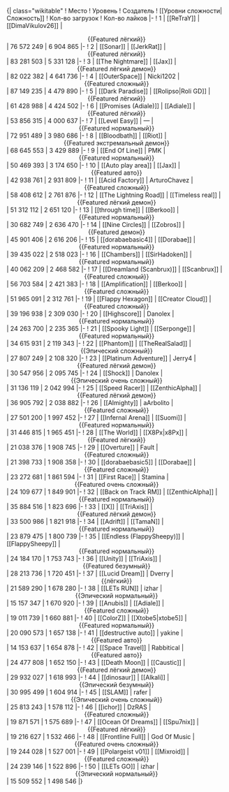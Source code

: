 {| class="wikitable"
! Место
! Уровень
! Создатель
! [[Уровни сложности|Сложность]]
! Кол-во загрузок
! Кол-во лайков
|-
! 1
| [[ReTraY]]
| [[DimaVikulov26]]
| <center>{{Featured лёгкий}}</center>
| 76 572 249
| 6 904 865
|-
! 2
| [[Sonar]]
| [[JerkRat]]
| <center>{{Featured лёгкий}}</center>
| 83 281 503
| 5 331 128
|-
! 3
| [[The Nightmare]]
| [[Jax]]
| <center>{{Featured лёгкий демон}}</center>
| 82 022 382
| 4 641 736
|-
! 4
| [[OuterSpace]]
| Nicki1202
| <center>{{Featured сложный}}</center>
| 87 149 235
| 4 479 890
|-
! 5
| [[Dark Paradise]]
| [[Rolipso|Roli GD]]
| <center>{{Featured лёгкий}}</center>
| 61 428 988
| 4 424 502
|-
! 6
| [[Promises (Adiale)]]
| [[Adiale]]
| <center>{{Featured лёгкий}}</center>
| 53 856 315
| 4 000 637
|-
! 7
| [[Level Easy]]
| —
| <center>{{Featured нормальный}}</center>
| 72 951 489
| 3 980 686
|-
! 8
| [[Bloodbath]]
| [[Riot]]
| <center>{{Featured экстремальный демон}}</center>
| 68 645 553
| 3 429 889
|-
! 9
| [[End Of Line]]
| PMK
| <center>{{Featured нормальный}}</center>
| 50 469 393
| 3 174 650
|-
! 10
| [[Auto play area]]
| [[Jax]]
| <center>{{Featured авто}}</center>
| 42 938 761
| 2 931 809
|-
! 11
| [[Acid Factory]]
| ArturoChavez
| <center>{{Featured сложный}}</center>
| 58 408 612
| 2 761 876
|-
! 12
| [[The Lightning Road]]
| [[Timeless real]]
| <center>{{Featured лёгкий демон}}</center>
| 51 312 112
| 2 651 120
|-
! 13
| [[through time]]
| [[Berkoo]]
| <center>{{Featured нормальный}}</center>
| 30 682 749
| 2 636 470
|-
! 14
| [[Nine Circles]]
| [[Zobros]]
| <center>{{Featured демон}}</center>
| 45 901 406
| 2 616 206
|-
! 15
| [[dorabaebasic4]]
| [[Dorabae]]
| <center>{{Featured нормальный}}</center>
| 39 435 022
| 2 518 023
|-
! 16
| [[Chambers]]
| [[SirHadoken]]
| <center>{{Featured нормальный}}</center>
| 40 062 209
| 2 468 582
|-
! 17
| [[Dreamland (Scanbrux)]]
| [[Scanbrux]]
| <center>{{Featured сложный}}</center>
| 56 703 584
| 2 421 383
|-
! 18
| [[Amplification]]
| [[Berkoo]]
| <center>{{Featured сложный}}</center>
| 51 965 091
| 2 312 761
|-
! 19
| [[Flappy Hexagon]]
| [[Creator Cloud]]
| <center>{{Featured сложный}}</center>
| 39 196 938
| 2 309 030
|-
! 20
| [[Highscore]]
| Danolex
| <center>{{Featured нормальный}}</center>
| 24 263 700
| 2 235 365
|-
! 21
| [[Spooky Light]]
| [[Serponge]]
| <center>{{Featured нормальный}}</center>
| 34 615 931
| 2 119 343
|-
! 22
| [[Phantom]]
| [[TheRealSalad]]
| <center>{{Эпический сложный}}</center>
| 27 807 249
| 2 108 320
|-
! 23
| [[Platinum Adventure]]
| Jerry4
| <center>{{Featured лёгкий демон}}</center>
| 30 547 956
| 2 095 745
|-
! 24
| [[Shock]]
| Danolex
| <center>{{Эпический очень сложный}}</center>
| 31 136 119
| 2 042 994
|-
! 25
| [[Speed Racer]]
| [[ZenthicAlpha]]
| <center>{{Featured лёгкий демон}}</center>
| 36 905 792
| 2 038 882
|-
! 26
| [[Almighty]]
| aArbolito
| <center>{{Featured сложный}}</center>
| 27 501 200
| 1 997 452
|-
! 27
| [[Infernal Arena]]
| [[Suomi]]
| <center>{{Featured нормальный}}</center>
| 31 446 815
| 1 965 451
|-
! 28
| [[The World]]
| [[X8Px|x8Px]]
| <center>{{Featured лёгкий}}</center>
| 21 038 376
| 1 908 745
|-
! 29
| [[Overture]]
| Fault
| <center>{{Featured сложный}}</center>
| 21 398 733
| 1 908 358
|-
! 30
| [[dorabaebasic5]]
| [[Dorabae]]
| <center>{{Featured сложный}}</center>
| 23 272 681
| 1 861 594
|-
! 31
| [[First Race]]
| Stamina
| <center>{{Featured очень сложный}}</center>
| 24 109 677
| 1 849 901
|-
! 32
| [[Back on Track RM]]
| [[ZenthicAlpha]]
| <center>{{Featured нормальный}}</center>
| 35 884 516
| 1 823 696
|-
! 33
| [[X]]
| [[TriAxis]]
| <center>{{Featured лёгкий демон}}</center>
| 33 500 986
| 1 821 918
|-
! 34
| [[Adrift]]
| [[TamaN]]
| <center>{{Featured нормальный}}</center>
| 23 879 475
| 1 800 739
|-
! 35
| [[Endless (FlappySheepy)]]
| [[FlappySheepy]]
| <center>{{Featured нормальный}}</center>
| 24 184 170
| 1 753 743
|-
! 36
| [[Unity]]
| [[TriAxis]]
| <center>{{Featured безумный}}</center>
| 28 213 736
| 1 720 451
|-
! 37
| [[Lucid Dream]]
| Dverry
| <center>{{лёгкий}}</center>
| 21 589 290
| 1 678 280
|-
! 38
| [[LETs  RUN]]
| izhar
| <center>{{Эпический нормальный}}</center>
| 15 157 347
| 1 670 920
|-
! 39
| [[Anubis]]
| [[Adiale]]
| <center>{{Featured сложный}}</center>
| 19 011 739
| 1 660 881
|-
! 40
| [[ColorZ]]
| [[Xtobe5|xtobe5]]
| <center>{{Featured нормальный}}</center>
| 20 090 573
| 1 657 138
|-
! 41
| [[destructive auto]]
| yakine
| <center>{{Featured авто}}</center>
| 14 153 637
| 1 654 878
|-
! 42
| [[Space Travel]]
| Rabbitical
| <center>{{Featured авто}}</center>
| 24 477 808
| 1 652 150
|-
! 43
| [[Death Moon]]
| [[Caustic]]
| <center>{{Featured лёгкий демон}}</center>
| 29 932 027
| 1 618 993
|-
! 44
| [[dinosaur]]
| [[Alkali]]
| <center>{{Эпический безумный}}</center>
| 30 995 499
| 1 604 914
|-
! 45
| [[SLAM]]
| rafer
| <center>{{Эпический очень сложный}}</center>
| 25 813 243
| 1 578 112
|-
! 46
| [[ichor]]
| DzRAS
| <center>{{Featured сложный}}</center>
| 19 871 571
| 1 575 689
|-
! 47
| [[Ocean Of Dreams]]
| [[Spu7nix]]
| <center>{{Featured лёгкий}}</center>
| 19 216 627
| 1 532 466
|-
! 48
| [[Frontline Full]]
| God Of Music
| <center>{{Featured очень сложный}}</center>
| 19 244 028
| 1 527 001
|-
! 49
| [[Polargeist v01]]
| [[Mixroid]]
| <center>{{Featured сложный}}</center>
| 24 239 146
| 1 522 896
|-
! 50
| [[LETs GO]]
| izhar
| <center>{{Эпический нормальный}}</center>
| 15 509 552
| 1 498 546
|}
